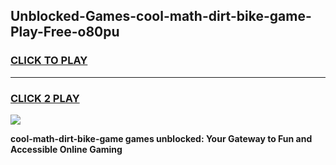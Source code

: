 
## Unblocked-Games-cool-math-dirt-bike-game-Play-Free-o80pu
<h3>
<a href="https://premium76.site?title=cool-math-dirt-bike-game&ref=22A">CLICK TO PLAY</a></h3>
<hr>

<h3>
<a href="https://premium76.site?title=cool-math-dirt-bike-game&ref=22A">CLICK 2 PLAY</a>
  
</h3>

<a href="https://premium76.site?title=cool-math-dirt-bike-game&ref=22A"><img src="https://clearcache.store/games.png"></a>


**cool-math-dirt-bike-game games unblocked: Your Gateway to Fun and Accessible Online Gaming**
